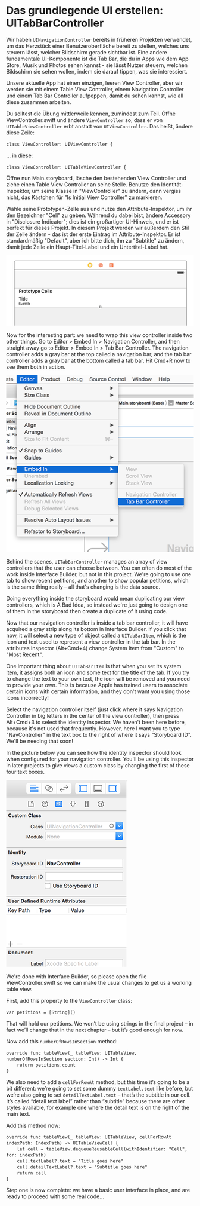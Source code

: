 # Das grundlegende UI erstellen: UITabBarController

Wir haben `UINavigationController` bereits in früheren Projekten verwendet, um das Herzstück einer Benutzeroberfläche bereit zu stellen, welches uns steuern lässt, welcher Bildschirm gerade sichtbar ist. Eine andere fundamentale UI-Komponente ist die Tab Bar, die du in Apps wie dem App Store, Musik und Photos sehen kannst - sie lässt Nutzer steuern, welchen Bildschirm sie sehen wollen, indem sie darauf tippen, was sie interessiert.

Unsere aktuelle App hat einen einzigen, leeren View Controller, aber wir werden sie mit einem Table View Controller, einem Navigation Controller und einem Tab Bar Controller aufpeppen, damit du sehen kannst, wie all diese zusammen arbeiten.

Du solltest die Übung mittlerweile kennen, zumindest zum Teil. Öffne ViewController.swift und ändere `ViewController` so, dass er von `UITableViewController` erbt anstatt von `UIViewController`. Das heißt, ändere diese Zeile:

    class ViewController: UIViewController {

… in diese:

    class ViewController: UITableViewController {

Öffne nun Main.storyboard, lösche den bestehenden View Controller und ziehe einen Table View Controller an seine Stelle. Benutze den Identität-Inspektor, um seine Klasse in "ViewController" zu ändern, dann vergiss nicht, das Kästchen für "Is Initial View Controller" zu markieren. 

Wähle seine Prototypen-Zelle aus und nutze den Attribute-Inspektor, um ihr den Bezeichner "Cell" zu geben. Während du dabei bist, ändere Accessory in "Disclosure Indicator"; dies ist ein großartiger UI-Hinweis, und er ist perfekt für dieses Projekt. In diesem Projekt werden wir außerdem den Stil der Zelle ändern - das ist der erste Eintrag im Attribute-Inspektor. Er ist standardmäßig "Default", aber ich bitte dich, ihn zu "Subtitle" zu ändern, damit jede Zeile ein Haupt-Titel-Label und ein Untertitel-Label hat.

![Changing the table view cell style from Basic to Subtitle adds a second line of text we can customize.](7-3.png)

Now for the interesting part: we need to wrap this view controller inside two other things. Go to Editor > Embed In > Navigation Controller, and then straight away go to Editor > Embed In > Tab Bar Controller. The navigation controller adds a gray bar at the top called a navigation bar, and the tab bar controller adds a gray bar at the bottom called a tab bar. Hit Cmd+R now to see them both in action.

![Interface Builder can embed a view controller directly inside a tab bar controller with one menu click.](7-2.png)

Behind the scenes, `UITabBarController` manages an array of view controllers that the user can choose between. You can often do most of the work inside Interface Builder, but not in this project. We're going to use one tab to show recent petitions, and another to show popular petitions, which is the same thing really – all that's changing is the data source.

Doing everything inside the storyboard would mean duplicating our view controllers, which is A Bad Idea, so instead we're just going to design one of them in the storyboard then create a duplicate of it using code.

Now that our navigation controller is inside a tab bar controller, it will have acquired a gray strip along its bottom in Interface Builder. If you click that now, it will select a new type of object called a `UITabBarItem`, which is the icon and text used to represent a view controller in the tab bar. In the attributes inspector (Alt+Cmd+4) change System Item from "Custom" to "Most Recent".

One important thing about `UITabBarItem` is that when you set its system item, it assigns both an icon and some text for the title of the tab. If you try to change the text to your own text, the icon will be removed and you need to provide your own. This is because Apple has trained users to associate certain icons with certain information, and they don't want you using those icons incorrectly!

Select the navigation controller itself (just click where it says Navigation Controller in big letters in the center of the view controller), then press Alt+Cmd+3 to select the identity inspector. We haven't been here before, because it's not used that frequently. However, here I want you to type "NavController" in the text box to the right of where it says "Storyboard ID". We'll be needing that soon!

In the picture below you can see how the identity inspector should look when configured for your navigation controller. You'll be using this inspector in later projects to give views a custom class by changing the first of these four text boxes.

![Use the identity inspector to configure your navigation controller with a storyboard identifier.](7-1.png)

We're done with Interface Builder, so please open the file ViewController.swift so we can make the usual changes to get us a working table view.

First, add this property to the `ViewController` class:

    var petitions = [String]()

That will hold our petitions. We won’t be using strings in the final project – in fact we’ll change that in the next chapter – but it’s good enough for now.

Now add this `numberOfRowsInSection` method:

    override func tableView(_ tableView: UITableView, numberOfRowsInSection section: Int) -> Int {
        return petitions.count
    }

We also need to add a `cellForRowAt` method, but this time it’s going to be a bit different: we’re going to set some dummy `textLabel.text` like before, but we’re also going to set `detailTextLabel.text` – that’s the subtitle in our cell. It’s called “detail text label” rather than “subtitle” because there are other styles available, for example one where the detail text is on the right of the main text.
  
Add this method now:

    override func tableView(_ tableView: UITableView, cellForRowAt indexPath: IndexPath) -> UITableViewCell {
        let cell = tableView.dequeueReusableCell(withIdentifier: "Cell", for: indexPath)
        cell.textLabel?.text = "Title goes here"
        cell.detailTextLabel?.text = "Subtitle goes here"
        return cell
    }

Step one is now complete: we have a basic user interface in place, and are ready to proceed with some real code…
